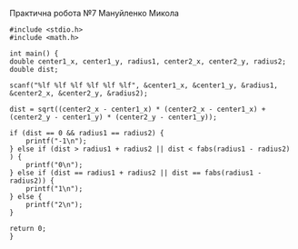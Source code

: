 Практична робота №7 Мануйленко Микола

    #include <stdio.h>
    #include <math.h>

    int main() {
    double center1_x, center1_y, radius1, center2_x, center2_y, radius2; 
    double dist;

    scanf("%lf %lf %lf %lf %lf %lf", &center1_x, &center1_y, &radius1, &center2_x, &center2_y, &radius2);

    dist = sqrt((center2_x - center1_x) * (center2_x - center1_x) + (center2_y - center1_y) * (center2_y - center1_y));

    if (dist == 0 && radius1 == radius2) {
        printf("-1\n");
    } else if (dist > radius1 + radius2 || dist < fabs(radius1 - radius2) ) {
        printf("0\n");
    } else if (dist == radius1 + radius2 || dist == fabs(radius1 - radius2)) {
        printf("1\n");
    } else {
        printf("2\n");
    }

    return 0;
    }
